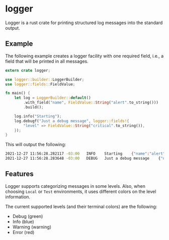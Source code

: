 # logger

Logger is a rust crate for printing structured log messages into the standard
output.

## Example

The following example creates a logger facility with one required field, i.e.,
a field that will be printed in all messages.

```rust
extern crate logger;

use logger::builder::LoggerBuilder;
use logger::fields::FieldValue;

fn main() {
    let log = LoggerBuilder::default()
        .with_field("name", FieldValue::String("alert".to_string()))
        .build();

    log.info("Starting");
    log.debugf("Just a debug message", logger::fields!{
        "level" => FieldValue::String("critical".to_string()),
    });
}
```

This will output the following:

```bash
2021-12-27 11:56:28.282117 -03:00	INFO	Starting	{"name":"alert","local.ts":1640616988,"local.ts_ms":1640616988282}
2021-12-27 11:56:28.283648 -03:00	DEBUG	Just a debug message	{"name":"alert","local.ts":1640616988,"local.ts_ms":1640616988283,"level":"critical"
```

## Features

Logger supports categorizing messages in some levels. Also, when choosing `Local`
or `Test` environments, it uses different colors on the level information.

The current supported levels (and their terminal colors) are the following:

* Debug (green)
* Info (blue)
* Warning (warning)
* Error (red)

